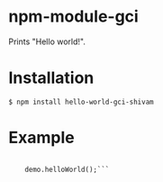 # npm-module-gci

Prints "Hello world!".

# Installation

`$ npm install hello-world-gci-shivam`

# Example

``` var demo = require('hello-world-gci-shivam');

    demo.helloWorld();```
